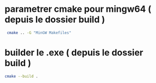 # parametrer cmake pour mingw64 ( depuis le dossier build )

```bash
 cmake .. -G "MinGW Makefiles"
```


# builder le .exe ( depuis le dossier build )

```bash
cmake --build .
```